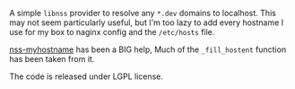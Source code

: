 A simple `libnss` provider to resolve any `*.dev` domains to localhost. This may
not seem particularly useful, but I'm too lazy to add every hostname I use for
my box to naginx config and the `/etc/hosts` file.

[nss-myhostname](http://0pointer.de/lennart/projects/nss-myhostname/) has been
a BIG help, Much of the `_fill_hostent` function has been taken from it.

The code is released under LGPL license.